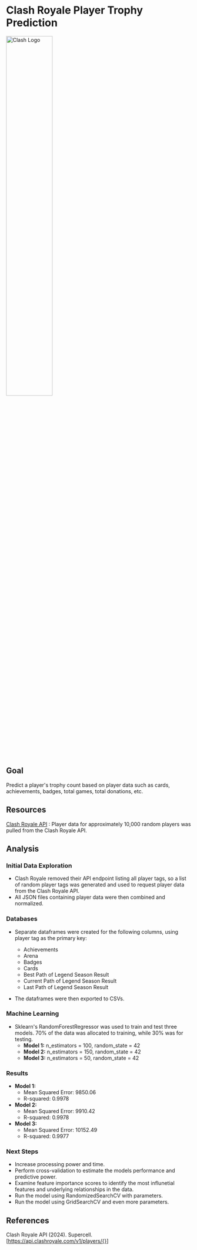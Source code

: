 # Clash Royale Player Trophy Prediction
<img src="https://1000logos.net/wp-content/uploads/2021/04/Clash-Royale-logo.png" alt="Clash Logo" width="50%">

## Goal ##
Predict a player's trophy count based on player data such as cards, achievements, badges, total games, total donations, etc. 

## Resources ##
[Clash Royale API](https://developer.clashroyale.com/#/) : Player data for approximately 10,000 random players was pulled from the Clash Royale API. 

## Analysis ##
### Initial Data Exploration ### 
* Clash Royale removed their API endpoint listing all player tags, so a list of random player tags was generated and used to request player data from the Clash Royale API.
* All JSON files containing player data were then combined and normalized.

### Databases ### 
* Separate dataframes were created for the following columns, using player tag as the primary key:

  * Achievements
  * Arena
  * Badges
  * Cards 
  * Best Path of Legend Season Result
  * Current Path of Legend Season Result
  * Last Path of Legend Season Result
* The dataframes were then exported to CSVs.

### Machine Learning ###
* Sklearn's RandomForestRegressor was used to train and test three models. 70% of the data was allocated to training, while 30% was for testing.
  * __Model 1:__ n_estimators = 100, random_state = 42 
  * __Model 2:__ n_estimators = 150, random_state = 42 
  * __Model 3:__ n_estimators = 50, random_state = 42 

### Results ###
* __Model 1:__
  * Mean Squared Error: 9850.06
  * R-squared: 0.9978
* __Model 2:__
  * Mean Squared Error: 9910.42
  * R-squared: 0.9978
* __Model 3:__
  * Mean Squared Error: 10152.49
  * R-squared: 0.9977

### Next Steps ###
* Increase processing power and time.
* Perform cross-validation to estimate the models performance and predictive power. 
* Examine feature importance scores to identify the most influnetial features and underlying relationships in the data.
* Run the model using RandomizedSearchCV with parameters.
* Run the model using GridSearchCV and even more parameters.
  
## References ##
Clash Royale API (2024). Supercell. [https://api.clashroyale.com/v1/players/{}]

